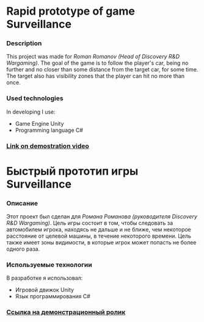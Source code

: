 # Rapid prototype of game Surveillance
### **Description**
   This project was made for *Roman Romanov (Head of Discovery R&D Wargaming)*. 
The goal of the game is to follow the player's car, being no further and no closer than some distance from the target car, for some time. The target also has visibility zones that the player can hit no more than once.
### **Used technologies**
   In developing I use:
   * Game Engine Unity
   * Programming language С#
### [Link on demostration video](https://google.com)



# Быстрый прототип игры Surveillance
### **Описание**
   Этот проект был сделан для *Романа Романова (руководителя Discovery R&D Wargaming)*.
Цель игры состоит в том, чтобы следовать за автомобилем игрока, находясь не дальше и не ближе, чем некоторое расстояние от целевой машины, в течение некоторого времени. Цель также имеет зоны видимости, в которые игрок может попасть не более одного раза.
### **Используемые технологии**
   В разработке я использовал:
   * Игровой движок Unity
   * Язык программирования C#
### [Ссылка на демонстрационный ролик](https://google.com)
